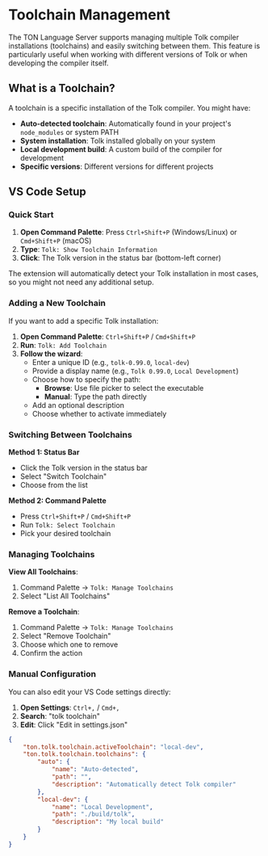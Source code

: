 # Toolchain Management

The TON Language Server supports managing multiple Tolk compiler installations (toolchains) and easily switching
between them. This feature is particularly useful when working with different versions of Tolk or when developing the
compiler itself.

## What is a Toolchain?

A toolchain is a specific installation of the Tolk compiler. You might have:

- **Auto-detected toolchain**: Automatically found in your project's `node_modules` or system PATH
- **System installation**: Tolk installed globally on your system
- **Local development build**: A custom build of the compiler for development
- **Specific versions**: Different versions for different projects

## VS Code Setup

### Quick Start

1. **Open Command Palette**: Press `Ctrl+Shift+P` (Windows/Linux) or `Cmd+Shift+P` (macOS)
2. **Type**: `Tolk: Show Toolchain Information`
3. **Click**: The Tolk version in the status bar (bottom-left corner)

The extension will automatically detect your Tolk installation in most cases, so you might not need any additional
setup.

### Adding a New Toolchain

If you want to add a specific Tolk installation:

1. **Open Command Palette**: `Ctrl+Shift+P` / `Cmd+Shift+P`
2. **Run**: `Tolk: Add Toolchain`
3. **Follow the wizard**:
    - Enter a unique ID (e.g., `tolk-0.99.0`, `local-dev`)
    - Provide a display name (e.g., `Tolk 0.99.0`, `Local Development`)
    - Choose how to specify the path:
        - **Browse**: Use file picker to select the executable
        - **Manual**: Type the path directly
    - Add an optional description
    - Choose whether to activate immediately

### Switching Between Toolchains

**Method 1: Status Bar**

- Click the Tolk version in the status bar
- Select "Switch Toolchain"
- Choose from the list

**Method 2: Command Palette**

- Press `Ctrl+Shift+P` / `Cmd+Shift+P`
- Run `Tolk: Select Toolchain`
- Pick your desired toolchain

### Managing Toolchains

**View All Toolchains**:

1. Command Palette → `Tolk: Manage Toolchains`
2. Select "List All Toolchains"

**Remove a Toolchain**:

1. Command Palette → `Tolk: Manage Toolchains`
2. Select "Remove Toolchain"
3. Choose which one to remove
4. Confirm the action

### Manual Configuration

You can also edit your VS Code settings directly:

1. **Open Settings**: `Ctrl+,` / `Cmd+,`
2. **Search**: "tolk toolchain"
3. **Edit**: Click "Edit in settings.json"

```json
{
    "ton.tolk.toolchain.activeToolchain": "local-dev",
    "ton.tolk.toolchain.toolchains": {
        "auto": {
            "name": "Auto-detected",
            "path": "",
            "description": "Automatically detect Tolk compiler"
        },
        "local-dev": {
            "name": "Local Development",
            "path": "./build/tolk",
            "description": "My local build"
        }
    }
}
```

